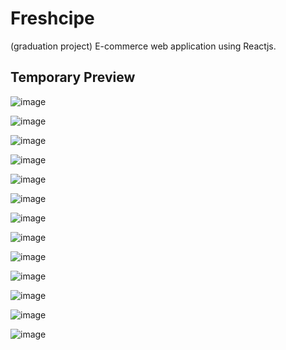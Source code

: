 # Freshcipe

(graduation project)
E-commerce web application using Reactjs.


## Temporary Preview

![image](https://github.com/NadaAlinour/freshcipe-react/assets/48387157/335d2034-79dd-4b43-8e82-81a200b2ec15)

![image](https://github.com/NadaAlinour/freshcipe-react/assets/48387157/5923353a-1715-4696-8802-bb09c4533e6d)

![image](https://github.com/NadaAlinour/freshcipe-react/assets/48387157/091fe376-8e29-4331-a891-eacdf6d2520e)

![image](https://github.com/NadaAlinour/freshcipe-react/assets/48387157/7c531653-6518-4969-9639-b35f7ca244ae)

![image](https://github.com/NadaAlinour/freshcipe-react/assets/48387157/4e34b30f-e7a3-437e-8753-970a1041de4f)

![image](https://github.com/NadaAlinour/freshcipe-react/assets/48387157/85fdf16a-92d9-4a6d-b998-31ec83263950)

![image](https://github.com/NadaAlinour/freshcipe-react/assets/48387157/41c79c83-7435-4be6-a146-b4e0cdb5145f)

![image](https://github.com/NadaAlinour/freshcipe-react/assets/48387157/239eb11d-1e82-42b3-9efa-a1d7f943c992)

![image](https://github.com/NadaAlinour/freshcipe-react/assets/48387157/9d6473c7-5d90-4348-b94c-e229007af1c3)

![image](https://github.com/NadaAlinour/freshcipe-react/assets/48387157/ecfabf72-b3a8-4d1f-8c25-e72cbd02bb58)

![image](https://github.com/NadaAlinour/freshcipe-react/assets/48387157/9a94c07a-dff3-4da2-9ddb-354306a527dd)

![image](https://github.com/NadaAlinour/freshcipe-react/assets/48387157/e6625a8c-dda5-4e0f-962e-170b8ff44f1d)

![image](https://github.com/NadaAlinour/freshcipe-react/assets/48387157/9f57b550-7afe-45f9-be69-409dd6658602)












